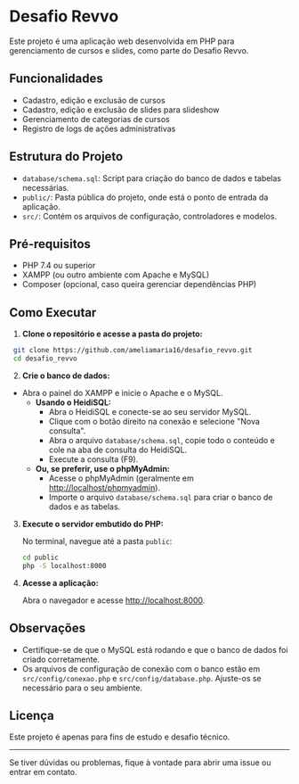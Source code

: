 # Desafio Revvo

Este projeto é uma aplicação web desenvolvida em PHP para gerenciamento de cursos e slides, como parte do Desafio Revvo.

## Funcionalidades

- Cadastro, edição e exclusão de cursos
- Cadastro, edição e exclusão de slides para slideshow
- Gerenciamento de categorias de cursos
- Registro de logs de ações administrativas

## Estrutura do Projeto

- `database/schema.sql`: Script para criação do banco de dados e tabelas necessárias.
- `public/`: Pasta pública do projeto, onde está o ponto de entrada da aplicação.
- `src/`: Contém os arquivos de configuração, controladores e modelos.

## Pré-requisitos

- PHP 7.4 ou superior
- XAMPP (ou outro ambiente com Apache e MySQL)
- Composer (opcional, caso queira gerenciar dependências PHP)

## Como Executar

1. **Clone o repositório e acesse a pasta do projeto:**

  ```bash
   git clone https://github.com/ameliamaria16/desafio_revvo.git
   cd desafio_revvo
   ```

2. **Crie o banco de dados:**

 - Abra o painel do XAMPP e inicie o Apache e o MySQL.
   - **Usando o HeidiSQL:**  
     - Abra o HeidiSQL e conecte-se ao seu servidor MySQL.  
     - Clique com o botão direito na conexão e selecione "Nova consulta".  
     - Abra o arquivo `database/schema.sql`, copie todo o conteúdo e cole na aba de consulta do HeidiSQL.  
     - Execute a consulta (F9).  
   - **Ou, se preferir, use o phpMyAdmin:**  
     - Acesse o phpMyAdmin (geralmente em [http://localhost/phpmyadmin](http://localhost/phpmyadmin)).  
     - Importe o arquivo `database/schema.sql` para criar o banco de dados e as tabelas.
3. **Execute o servidor embutido do PHP:**

   No terminal, navegue até a pasta `public`:

   ```bash
   cd public
   php -S localhost:8000
   ```

4. **Acesse a aplicação:**

   Abra o navegador e acesse [http://localhost:8000](http://localhost:8000).

## Observações

- Certifique-se de que o MySQL está rodando e que o banco de dados foi criado corretamente.
- Os arquivos de configuração de conexão com o banco estão em `src/config/conexao.php` e `src/config/database.php`. Ajuste-os se necessário para o seu ambiente.

## Licença

Este projeto é apenas para fins de estudo e desafio técnico.

---

Se tiver dúvidas ou problemas, fique à vontade para abrir uma issue ou entrar em contato. 